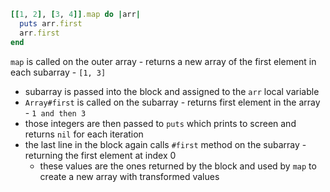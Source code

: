 ```ruby
[[1, 2], [3, 4]].map do |arr|
  puts arr.first
  arr.first
end
```

`map` is called on the outer array - returns a new array of the first element in each subarray - `[1, 3]`
- subarray is passed into the block and assigned to the `arr` local variable
- `Array#first` is called on the subarray - returns first element in the array - `1 and then 3`
- those integers are then passed to `puts` which prints to screen and returns `nil` for each iteration
- the last line in the block again calls `#first` method on the subarray - returning the first element at index 0
  - these values are the ones returned by the block and used by `map` to create a new array with transformed values
